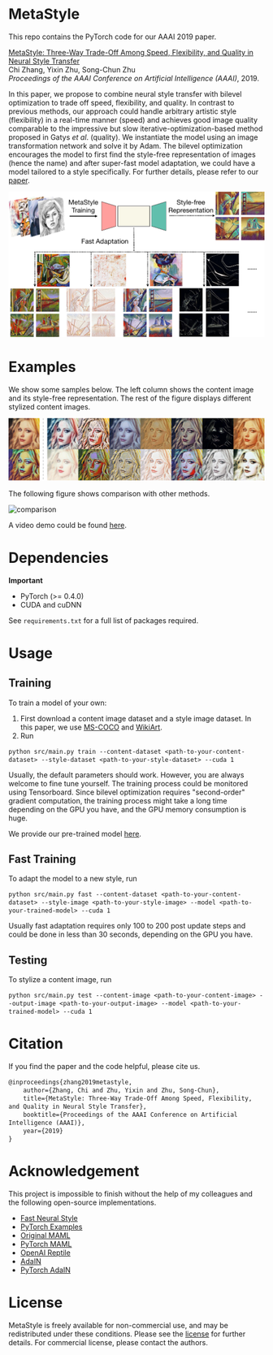 # MetaStyle

This repo contains the PyTorch code for our AAAI 2019 paper.  

[MetaStyle: Three-Way Trade-Off Among Speed, Flexibility, and Quality in Neural Style Transfer](http://wellyzhang.github.io/attach/aaai19zhang.pdf)  
Chi Zhang, Yixin Zhu, Song-Chun Zhu  
*Proceedings of the AAAI Conference on Artificial Intelligence (AAAI)*, 2019.  

In this paper, we propose to combine neural style transfer with bilevel optimization to trade off speed, flexibility, and quality. In contrast to previous methods, our approach could handle arbitrary artistic style (flexibility) in a real-time manner (speed) and achieves good image quality comparable to the impressive but slow iterative-optimization-based method proposed in Gatys *et al*. (quality). We instantiate the model using an image transformation network and solve it by Adam. The bilevel optimization encourages the model to first find the style-free representation of images (hence the name) and after super-fast model adaptation, we could have a model tailored to a style specifically. For further details, please refer to our [paper](http://wellyzhang.github.io/attach/aaai19zhang.pdf). 

![framework](./images/readme/procedure.png)

# Examples

We show some samples below. The left column shows the content image and its style-free representation. The rest of the figure displays different stylized content images.

![examples](./images/readme/prologue.png)

The following figure shows comparison with other methods.

![comparison](./images/readme/compare.png)

A video demo could be found [here](https://vimeo.com/303954291).

# Dependencies

**Important**
* PyTorch (>= 0.4.0)
* CUDA and cuDNN

See ```requirements.txt``` for a full list of packages required.

# Usage

## Training

To train a model of your own:

1. First download a content image dataset and a style image dataset. In this paper, we use [MS-COCO](http://cocodataset.org/#download) and [WikiArt](https://www.kaggle.com/c/painter-by-numbers). 
2. Run
```
python src/main.py train --content-dataset <path-to-your-content-dataset> --style-dataset <path-to-your-style-dataset> --cuda 1
```

Usually, the default parameters should work. However, you are always welcome to fine tune yourself. The training process could be monitored using Tensorboard. Since bilevel optimization requires "second-order" gradient computation, the training process might take a long time depending on the GPU you have, and the GPU memory consumption is huge. 

We provide our pre-trained model [here](https://drive.google.com/file/d/1QuO8PAi5AFHt4gFU2f2uyoI7oyUbFtmV/view?usp=sharing).

## Fast Training

To adapt the model to a new style, run
```
python src/main.py fast --content-dataset <path-to-your-content-dataset> --style-image <path-to-your-style-image> --model <path-to-your-trained-model> --cuda 1
```

Usually fast adaptation requires only 100 to 200 post update steps and could be done in less than 30 seconds, depending on the GPU you have.

## Testing

To stylize a content image, run
```
python src/main.py test --content-image <path-to-your-content-image> --output-image <path-to-your-output-image> --model <path-to-your-trained-model> --cuda 1
```

# Citation

If you find the paper and the code helpful, please cite us.
```
@inproceedings{zhang2019metastyle,
    author={Zhang, Chi and Zhu, Yixin and Zhu, Song-Chun},
    title={MetaStyle: Three-Way Trade-Off Among Speed, Flexibility, and Quality in Neural Style Transfer},
    booktitle={Proceedings of the AAAI Conference on Artificial Intelligence (AAAI)},
    year={2019}
}
```

# Acknowledgement

This project is impossible to finish without the help of my colleagues and the following open-source implementations. 

* [Fast Neural Style](https://github.com/jcjohnson/fast-neural-style)
* [PyTorch Examples](https://github.com/pytorch/examples/tree/master/fast_neural_style)
* [Original MAML](https://github.com/cbfinn/maml)
* [PyTorch MAML](https://github.com/katerakelly/pytorch-maml)
* [OpenAI Reptile](https://blog.openai.com/reptile/)
* [AdaIN](https://github.com/xunhuang1995/AdaIN-style)
* [PyTorch AdaIN](https://github.com/naoto0804/pytorch-AdaIN)

# License

MetaStyle is freely available for non-commercial use, and may be redistributed under these conditions. Please see the [license](./LICENSE) for further details. For commercial license, please contact the authors.
